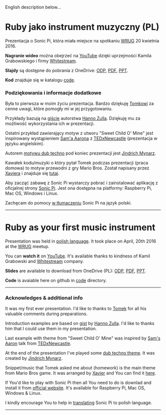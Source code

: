 English description below...

# Ruby jako instrument muzyczny (PL)

Prezentacja o Sonic Pi, która miała miejsce na spotkaniu [WRUG](http://wrug.eu/2016/03/17/spotkanie-kwietniowe/) 
20 kwietnia 2016.

**Nagranie wideo** można obejrzeć na [YouTube](https://youtu.be/SW5iBzmZBgc?t=15m32s) dzięki uprzejmości 
Kamila Grabowskiego i firmy [Whitestream](https://www.youtube.com/channel/UCsYhCtyniPuCwGRf6BYqprg/feed).

**Slajdy** są dostępne do pobrania z OneDrive: 
[ODP](https://onedrive.live.com/redir?resid=6F9D7FE37AB9EE6C!1250268&authkey=!AOuHpzqtl5Dd_GA&ithint=file%2codp), 
[PDF](https://onedrive.live.com/redir?resid=6F9D7FE37AB9EE6C!1250267&authkey=!APRVtxz-wsivh8c&ithint=file%2cpdf), 
[PPT](https://onedrive.live.com/redir?resid=6F9D7FE37AB9EE6C!1250269&authkey=!AGBGHpjvVhQOzmA&ithint=file%2cppt).

**Kod** znajduje się w katalogu [code](./code/). 

### Podziękowania i informacje dodatkowe

Była to pierwsza w moim życiu prezentacja. Bardzo dziękuję [Tomkowi](https://github.com/tomash) 
za cenne uwagi, które pomogły mi w jej przygotowaniu.

Przykłady bazują na [giście](https://gist.github.com/hzulla/cf9165ba15342e5df9b3) 
autorstwa [Hanno Zulla](https://github.com/hzulla). Dziękuję mu za możliwość wykorzystania ich w prezentacji. 

Ostatni przykład zawierający motyw z utworu "Sweet Child O' Mine" jest inspirowany wystąpieniem 
[Sam'a  Aarona](https://github.com/samaaron) z [TEDxNewcastle](https://www.youtube.com/watch?v=TK1mBqKvIyU) 
(prezentacja w języku angielskim).

Autorem [motywu dub techno](http://blog.mynarz.net/2015/12/coding-dub-techno-in-ruby-using-sonic-pi.html) 
pod koniec prezentacji jest [Jindrich Mynarz](https://github.com/jindrichmynarz). 

Kawałek kodu/muzyki o który pytał Tomek podczas prezentacji (praca domowa) to motyw przewodni z gry Mario Bros. 
Został napisany przez [Xaviera](https://github.com/xavriley) i znajduje się 
[tutaj](https://gist.github.com/xavriley/87ef7548039d1ee301bb).

Aby zacząć zabawę z Sonic Pi wystarczy pobrać i zainstalować aplikację z oficjalnej strony [Sonic Pi](http://sonic-pi.net/). 
Jest ona dostępna na platformy: Raspberry Pi, Mac OS, Windows i Linux.
 
Zachęcam do pomocy [w tłumaczeniu](https://hosted.weblate.org/engage/sonic-pi/) Sonic Pi na język polski.  

----

# Ruby as your first music instrument 

Presentation was held in [polish language](https://en.wikipedia.org/wiki/Poland). It took place on April, 20th 2016 
at the [WRUG](http://wrug.eu/2016/03/17/spotkanie-kwietniowe/) meetup. 

You can **watch it** on [YouTube](https://youtu.be/SW5iBzmZBgc?t=15m32s). It's available thanks to kindness of 
Kamil Grabowski and [Whitestream](https://www.youtube.com/channel/UCsYhCtyniPuCwGRf6BYqprg/feed) company.

**Slides** are available to download from OneDrive (PL): 
[ODP](https://onedrive.live.com/redir?resid=6F9D7FE37AB9EE6C!1250268&authkey=!AOuHpzqtl5Dd_GA&ithint=file%2codp), 
[PDF](https://onedrive.live.com/redir?resid=6F9D7FE37AB9EE6C!1250267&authkey=!APRVtxz-wsivh8c&ithint=file%2cpdf), 
[PPT](https://onedrive.live.com/redir?resid=6F9D7FE37AB9EE6C!1250269&authkey=!AGBGHpjvVhQOzmA&ithint=file%2cppt).

**Code** is avaiable here on github in [code](./code/) directory. 

----

### Acknowledges & additional info

It was my first ever presentation. I'd like to thanks to [Tomek](https://github.com/tomash) 
for all his valuable comments during preparations.

Introduction examples are based on [gist](https://gist.github.com/hzulla/cf9165ba15342e5df9b3) 
by [Hanno Zulla](https://github.com/hzulla). I'd like to thanks him that I could use them in my presentation.

Last example with theme from "Sweet Child O' Mine" was inspired by [Sam's  Aaron](https://github.com/samaaron) talk 
from [TEDxNewcastle](https://www.youtube.com/watch?v=TK1mBqKvIyU).

At the end of the presentation I've played some 
[dub techno theme](http://blog.mynarz.net/2015/12/coding-dub-techno-in-ruby-using-sonic-pi.html). It was created by 
[Jindrich Mynarz](https://github.com/jindrichmynarz). 

Snippet/music that Tomek asked me about (homework) is the main theme from Mario Bros game. It was arranged 
by [Xavier](https://github.com/xavriley) and You can find it 
[here](https://gist.github.com/xavriley/87ef7548039d1ee301bb).

If You'd like to play with Sonic Pi then all You need to do is downlad and install it from 
[official website](http://sonic-pi.net/). It's available for Raspberry Pi, Mac OS, Windows & Linux.

I kindly encourage You to help in [translating](https://hosted.weblate.org/engage/sonic-pi/) Sonic Pi to polish language. 

----
